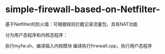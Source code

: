 # simple-firewall-based-on-Netfilter-
基于Netfilter的防火墙：可根据规则拦截记录流量包，具有NAT功能

分为用户态程序和内核态程序：

执行myfw.sh，编译插入内核模块
编译执行firwwall.cpp，执行用户态程序
